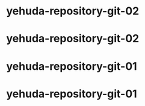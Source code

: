 # yehuda-repository-git-02
# yehuda-repository-git-02
# yehuda-repository-git-01
# yehuda-repository-git-01
